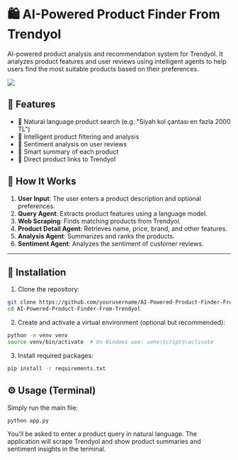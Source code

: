 # 🛍️ AI-Powered Product Finder From Trendyol

AI-powered product analysis and recommendation system for Trendyol. It analyzes product features and user reviews using intelligent agents to help users find the most suitable products based on their preferences.

![](https://github.com/cakiryusuff/AI-Powered-Product-Finder-From-Trendyol/blob/main/readme_video/trendyolproject.gif)

## 📌 Features

- 🔎 Natural language product search (e.g. "Siyah kol çantası en fazla 2000 TL")
- 🤖 Intelligent product filtering and analysis
- 💬 Sentiment analysis on user reviews
- 🧠 Smart summary of each product
- 🔗 Direct product links to Trendyol

## 🧠 How It Works

1. **User Input**: The user enters a product description and optional preferences.
2. **Query Agent**: Extracts product features using a language model.
3. **Web Scraping**: Finds matching products from Trendyol.
4. **Product Detail Agent**: Retrieves name, price, brand, and other features.
5. **Analysis Agent**: Summarizes and ranks the products.
6. **Sentiment Agent**: Analyzes the sentiment of customer reviews.

---

## 🚀 Installation

1. Clone the repository:

```bash
git clone https://github.com/yourusername/AI-Powered-Product-Finder-From-Trendyol.git
cd AI-Powered-Product-Finder-From-Trendyol
```

2. Create and activate a virtual environment (optional but recommended):

```bash
python -m venv venv
source venv/bin/activate  # On Windows use: venv\Scripts\activate
```

3. Install required packages:
   
```bash
pip install -r requirements.txt
```

## ⚙️ Usage (Terminal)

Simply run the main file:

```bash
python app.py
```

You'll be asked to enter a product query in natural language. The application will scrape Trendyol and show product summaries and sentiment insights in the terminal.
